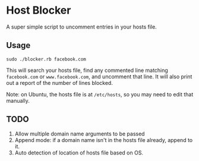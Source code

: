 Host Blocker
===========

A super simple script to uncomment entries in your hosts file.

Usage
-----

    sudo ./blocker.rb facebook.com

This will search your hosts file, find any commented line matching ```facebook.com``` or ```www.facebook.com```, and uncomment that line.
It will also print out a report of the number of lines blocked.

Note: on Ubuntu, the hosts file is at ```/etc/hosts```, so you may need to edit that manually.

TODO
----

  1. Allow multiple domain name arguments to be passed
  2. Append mode: if a domain name isn't in the hosts file already, append to it.
  3. Auto detection of location of hosts file based on OS.
